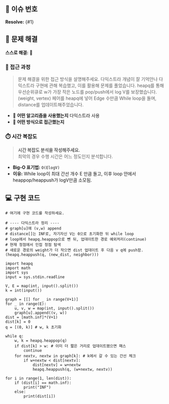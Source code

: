 ## 🚀 이슈 번호

**Resolve:** {#1}

## 🧩 문제 해결

**스스로 해결:** 🔺

### 🔎 접근 과정

> 문제 해결을 위한 접근 방식을 설명해주세요.
다익스트라 개념이 잘 기억안나 다익스트라 구현에 관해 복습했고, 이를 활용해 문제를 풀었습니다.
heapq를 통해 우선순위큐로 w가 가장 작은 노드를 pop/push에서 log V를 보장했습니다.
(weight, vertex) 페어를 heapq에 넣어 Edge 수만큼 While loop을 돌며, distance를 업데이트해주었습니다.

- 🔹 **어떤 알고리즘을 사용했는지**
다익스트라 사용
- 🔹 **어떤 방식으로 접근했는지**

### ⏱️ 시간 복잡도

> **시간 복잡도 분석을 작성해주세요.**  
> 최악의 경우 수행 시간은 어느 정도인지 분석합니다.

- **Big-O 표기법:** `O(ElogV)`
- **이유:**
While loop이 최대 간선 개수 E 만큼 돌고,
이후 loop 안에서 heappop/heappush가 logV만큼 소모됨.

## 💻 구현 코드

```
# 여기에 구현 코드를 작성하세요.

# ---- 다익스트라 정리 ----
# graph[u]에 (v,w) append
# distance[]는 INF로, 자기자신 V는 0으로 초기화한 뒤 while loop
# loop에서 heapq.heappop으로 뺀 뒤, 업데이트한 경로 예외처리(continue)
# 현재 정점에서 인접 정점 탐색
# 새로운 경로의 weight가 더 작으면 dist 업데이트 후 다음 v q에 push함. (heapq.heappush(q, (new_dist, neighbor)))

import heapq
import math
import sys
input = sys.stdin.readline

V, E = map(int, input().split())
k = int(input())

graph = [[] for _ in range(V+1)]
for _ in range(E):
    u, v, w = map(int, input().split())
    graph[u].append((v, w))
dist = [math.inf]*(V+1)
dist[k] = 0
q = [(0, k)] # w, k 초기화

while q:
    w, k = heapq.heappop(q) 
    if dist[k] > w: # 이미 더 짧은 거리로 업데이트됐으면 패스
        continue
    for nextv, nextw in graph[k]: # k에서 갈 수 있는 간선 체크
        if w+nextw < dist[nextv]:
            dist[nextv] = w+nextw
            heapq.heappush(q, (w+nextw, nextv))
            
for i in range(1, len(dist)):
    if (dist[i] == math.inf):
        print("INF")
    else:
        print(dist[i])


```
